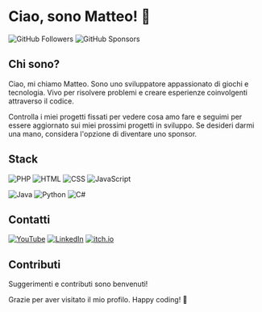 # Ciao, sono Matteo! 👋

![GitHub Followers](https://img.shields.io/github/followers/Matteo6782?style=for-the-badge)
![GitHub Sponsors](https://img.shields.io/github/sponsors/Matteo6782?style=for-the-badge)

## Chi sono?

Ciao, mi chiamo Matteo. Sono uno sviluppatore appassionato di giochi e tecnologia. Vivo per risolvere problemi e creare esperienze coinvolgenti attraverso il codice.

Controlla i miei progetti fissati per vedere cosa amo fare e seguimi per essere aggiornato sui miei prossimi progetti in sviluppo.
Se desideri darmi una mano, considera l'opzione di diventare uno sponsor.

## Stack

![PHP](https://img.shields.io/badge/PHP-777BB4?style=for-the-badge&logo=php&logoColor=white)
![HTML](https://img.shields.io/badge/HTML5-E34F26?style=for-the-badge&logo=html5&logoColor=white)
![CSS](https://img.shields.io/badge/CSS-1572B6?style=for-the-badge&logo=css3&logoColor=white)
![JavaScript](https://img.shields.io/badge/JavaScript-F7DF1E?style=for-the-badge&logo=javascript&logoColor=black)

![Java](https://img.shields.io/badge/Java-ED8B00?style=for-the-badge&logo=java&logoColor=white)
![Python](https://img.shields.io/badge/Python-3776AB?style=for-the-badge&logo=python&logoColor=white)
![C#](https://img.shields.io/badge/C%23-239120?style=for-the-badge&logo=c-sharp&logoColor=white)

## Contatti

[![YouTube](https://img.shields.io/badge/YouTube-Matteoツ-FF0000?style=for-the-badge&logo=youtube&logoColor=white)](https://www.youtube.com/@matteo9471)
[![LinkedIn](https://img.shields.io/badge/LinkedIn-Matteo-0077B5?style=for-the-badge&logo=linkedin&logoColor=white)](https://matteo6782.itch.io/)
[![itch.io](https://img.shields.io/badge/itch.io-Matteo-FA5C5C?style=for-the-badge&logo=itch-dot-io&logoColor=white)](https://matteo6782.itch.io/)

## Contributi

Suggerimenti e contributi sono benvenuti!

Grazie per aver visitato il mio profilo. Happy coding! 🚀
